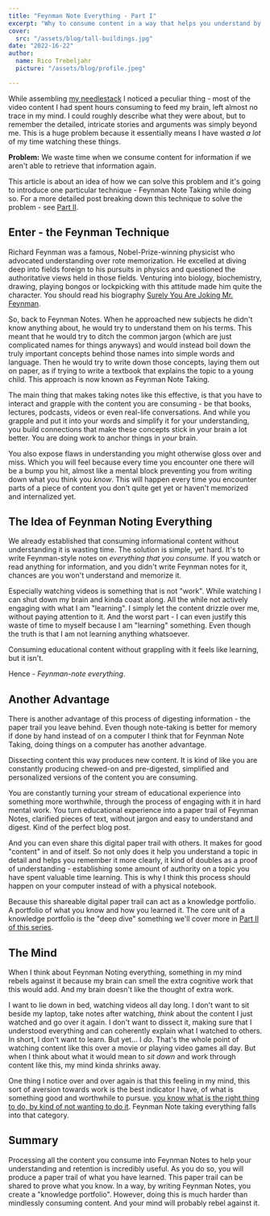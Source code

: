 ```yaml
---
title: "Feynman Note Everything - Part I"
excerpt: "Why to consume content in a way that helps you understand by leaving a paper trail"
cover: 
  src: "/assets/blog/tall-buildings.jpg"
date: "2022-16-22"
author:
  name: Rico Trebeljahr
  picture: "/assets/blog/profile.jpeg"

---
```


While assembling [my needlestack](/needlestack) I noticed a peculiar thing - most of the video content I had spent hours consuming to feed my brain, left almost no trace in my mind. I could roughly describe what they were about, but to remember the detailed, intricate stories and arguments was simply beyond me. This is a huge problem because it essentially means I have wasted *a lot* of my time watching these things. 

**Problem:** 
We waste time when we consume content for information if we aren't able to retrieve that information again. 

This article is about an idea of how we can solve this problem and it's going to introduce one particular technique - Feynman Note Taking while doing so. For a more detailed post breaking down this technique to solve the problem - see [Part II](/posts/feynman-note-everything-2). 

## Enter - the Feynman Technique 

Richard Feynman was a famous, Nobel-Prize-winning physicist who advocated understanding over rote memorization. He excelled at diving deep into fields foreign to his pursuits in physics and questioned the authoritative views held in those fields. Venturing into biology, biochemistry, drawing, playing bongos or lockpicking with this attitude made him quite the character. You should read his biography [Surely You Are Joking Mr. Feynman](/booknotes/surely-you-are-joking-mr-feynman).

So, back to Feynman Notes. When he approached new subjects he didn't know anything about, he would try to understand them on his terms. This meant that he would try to ditch the common jargon (which are just complicated names for things anyways) and would instead boil down the truly important concepts behind those names into simple words and language. Then he would try to write down those concepts, laying them out on paper, as if trying to write a textbook that explains the topic to a young child. This approach is now known as Feynman Note Taking. 

The main thing that makes taking notes like this effective, is that you have to interact and grapple with the content you are consuming - be that books, lectures, podcasts, videos or even real-life conversations. And while you grapple and put it into your words and simplify it for your understanding, you build connections that make these concepts stick in your brain a lot better. You are doing work to anchor things in *your* brain. 

You also expose flaws in understanding you might otherwise gloss over and miss. Which you will feel because every time you encounter one there will be a bump you hit, almost like a mental block preventing you from writing down what you think you *know*. This will happen every time you encounter parts of a piece of content you don't quite get yet or haven't memorized and internalized yet. 

## The Idea of Feynman Noting Everything

We already established that consuming informational content without understanding it is wasting time. The solution is simple, yet hard. It's to write Feynman-style notes on *everything that you consume*. If you watch or read anything for information, and you didn't write Feynman notes for it, chances are you won't understand and memorize it.

Especially watching videos is something that is not "work". While watching I can shut down my brain and kinda coast along. All the while not actively engaging with what I am "learning". I simply let the content drizzle over me, without paying attention to it. And the worst part - I can even justify this waste of time to myself because I am "learning" something. Even though the truth is that I am not learning anything whatsoever. 

Consuming educational content without grappling with it feels like learning, but it isn't.

Hence - *Feynman-note everything*. 

## Another Advantage

There is another advantage of this process of digesting information - the paper trail you leave behind. Even though note-taking is better for memory if done by hand instead of on a computer I think that for Feynman Note Taking, doing things on a computer has another advantage. 

Dissecting content this way produces new content. It is kind of like you are constantly producing chewed-on and pre-digested, simplified and personalized versions of the content you are consuming. 

You are constantly turning your stream of educational experience into something more worthwhile, through the process of engaging with it in hard mental work. You turn educational experience into a paper trail of Feynman Notes, clarified pieces of text, without jargon and easy to understand and digest. Kind of the perfect blog post.

And you can even share this digital paper trail with others. It makes for good "content" in and of itself. So not only does it help you understand a topic in detail and helps you remember it more clearly, it kind of doubles as a proof of understanding - establishing some amount of authority on a topic you have spent valuable time learning. This is why I think this process should happen on your computer instead of with a physical notebook. 

Because this shareable digital paper trail can act as a knowledge portfolio. A portfolio of what you know and how you learned it. The core unit of a knowledge portfolio is the "deep dive" something we'll cover more in [Part II of this series](/posts/feynman-note-everything-2). 

## The Mind

When I think about Feynman Noting everything, something in my mind rebels against it because my brain can smell the extra cognitive work that this would add. And my brain doesn't like the thought of extra work. 

I want to lie down in bed, watching videos all day long. I don't want to sit beside my laptop, take notes after watching, *think* about the content I just watched and go over it again. I don't want to dissect it, making sure that I understood everything and can coherently explain what I watched to others. In short, I don't want to learn. But yet... I *do*. That's the whole point of watching content like this over a movie or playing video games all day. But when I think about what it would mean to *sit down* and work through content like this, my mind kinda shrinks away. 

One thing I notice over and over again is that this feeling in my mind, this sort of aversion towards work is the best indicator I have, of what is something good and worthwhile to pursue. [ you know what is the right thing to do, by kind of not wanting to do it](/principles#:~:text=Always%20fight%20the,So%20go.%20Fight.). Feynman Note taking everything falls into that category.

## Summary

Processing all the content you consume into Feynman Notes to help your understanding and retention is incredibly useful. As you do so, you will produce a paper trail of what you have learned. This paper trail can be shared to prove what you know. In a way, by writing Feynman Notes, you create a "knowledge portfolio". However, doing this is much harder than mindlessly consuming content. And your mind will probably rebel against it.
